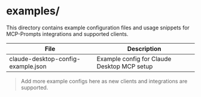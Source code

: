# examples/

This directory contains example configuration files and usage snippets for MCP-Prompts integrations and supported clients.

| File                              | Description                                 |
|-----------------------------------|---------------------------------------------|
| claude-desktop-config-example.json | Example config for Claude Desktop MCP setup |

> Add more example configs here as new clients and integrations are supported. 